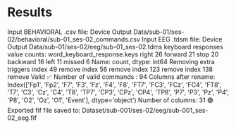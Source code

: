 # Results

Input BEHAVIORAL .csv file: Device Output Data/sub-01/ses-02/behavioral/sub-01_ses-02_commands.csv
Input EEG .tdsm file: Device Output Data/sub-01/ses-02/eeg/sub-01_ses-02.tdms
keyboard responses value counts:
 word_keyboard_response.keys
right       26
forward     21
stop        20
backward    16
left        11
missed       6
Name: count, dtype: int64
Removing extra triggers
index 49 remove
index 56 remove
index 123 remove
index 138 remove
Valid ✅
Number of valid commands : 94
Columns after rename:
 Index(['Fp1', 'Fp2', 'F7', 'F3', 'Fz', 'F4', 'F8', 'FT7', 'FC3', 'FCz', 'FC4',
       'FT8', 'T7', 'C3', 'Cz', 'C4', 'T8', 'TP7', 'CP3', 'CPz', 'CP4', 'TP8',
       'P7', 'P3', 'Pz', 'P4', 'P8', 'O2', 'Oz', 'O1', 'Event'],
      dtype='object')
Number of columns: 31
🟢Exported fif file saved to: Dataset/sub-001/ses-02/eeg/sub-001_ses-02_eeg.fif
